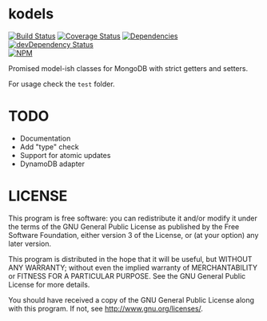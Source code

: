kodels
========

[![Build Status](https://travis-ci.org/plasticpanda/kodels.svg?branch=master)](https://travis-ci.org/plasticpanda/kodels) [![Coverage Status](https://img.shields.io/coveralls/plasticpanda/kodels.svg)](https://coveralls.io/r/plasticpanda/kodels?branch=master)
[![Dependencies](https://david-dm.org/plasticpanda/kodels.svg)](https://david-dm.org/plasticpanda/kodels)
[![devDependency Status](https://david-dm.org/plasticpanda/kodels/dev-status.svg)](https://david-dm.org/plasticpanda/kodels#info=devDependencies)  
[![NPM](https://nodei.co/npm/kodels.png)](https://nodei.co/npm/kodels/)


Promised model-ish classes for MongoDB with strict getters and setters.

For usage check the ```test``` folder.

# TODO

* Documentation
* Add "type" check
* Support for atomic updates
* DynamoDB adapter

# LICENSE

This program is free software: you can redistribute it and/or modify it under the terms of the GNU General Public License as published by the Free Software Foundation, either version 3 of the License, or (at your option) any later version.

This program is distributed in the hope that it will be useful, but WITHOUT ANY WARRANTY; without even the implied warranty of MERCHANTABILITY or FITNESS FOR A PARTICULAR PURPOSE. See the GNU General Public License for more details.

You should have received a copy of the GNU General Public License along with this program. If not, see http://www.gnu.org/licenses/.
